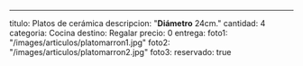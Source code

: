 ---
titulo: Platos de cerámica
descripcion: "**Diámetro** 24cm."
cantidad: 4
categoria: Cocina
destino: Regalar
precio: 0
entrega: 
foto1: "/images/articulos/platomarron1.jpg"
foto2: "/images/articulos/platomarron2.jpg"
foto3: 
reservado: true
